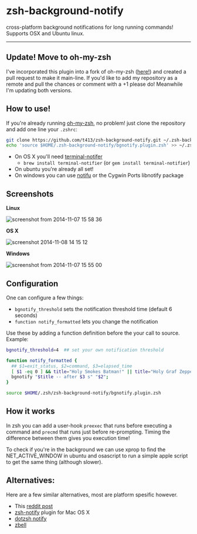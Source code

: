 # zsh-background-notify

cross-platform background notifications for long running commands! Supports OSX and Ubuntu linux.

----------------------------------

## Update! Move to oh-my-zsh 

I've incorporated this plugin into a fork of oh-my-zsh ([here!](https://github.com/t413/oh-my-zsh)) and created a pull request to make it main-line. If you'd like to add my repository as a remote and pull the chances or comment with a +1 please do! Meanwhile I'm updating both versions.

## How to use!

If you're already running [oh-my-zsh](https://github.com/robbyrussell/oh-my-zsh), no problem! just clone the repository and add one line your `.zshrc`:

~~~ sh
git clone https://github.com/t413/zsh-background-notify.git ~/.zsh-background-notify
echo 'source $HOME/.zsh-background-notify/bgnotify.plugin.zsh' >> ~/.zshrc
~~~

- On OS X you'll need [terminal-notifer](https://github.com/alloy/terminal-notifier)
  * `brew install terminal-notifier` (or `gem install terminal-notifier`)
- On ubuntu you're already all set!
- On windows you can use [notifu](http://www.paralint.com/projects/notifu/) or the Cygwin Ports libnotify package

## Screenshots

**Linux**

![screenshot from 2014-11-07 15 58 36](https://cloud.githubusercontent.com/assets/326829/4962187/256b465c-66da-11e4-927d-cc2fc105e31f.png)

**OS X**

![screenshot 2014-11-08 14 15 12](https://cloud.githubusercontent.com/assets/326829/4965780/19fa3eac-6795-11e4-8ed6-0355711123a9.png)

**Windows**

![screenshot from 2014-11-07 15 55 00](https://cloud.githubusercontent.com/assets/326829/4962159/a2625ca0-66d9-11e4-9e91-c5834913190e.png)


## Configuration

One can configure a few things:

- `bgnotify_threshold` sets the notification threshold time (default 6 seconds)
- `function notify_formatted` lets you change the notification

Use these by adding a function definition before the your call to source. Example:

~~~ sh
bgnotify_threshold=4  ## set your own notification threshold

function notify_formatted {
  ## $1=exit_status, $2=command, $3=elapsed_time
  [ $1 -eq 0 ] && title="Holy Smokes Batman!" || title="Holy Graf Zeppelin!"
  bgnotify "$title -- after $3 s" "$2";
}

source $HOME/.zsh/zsh-background-notify/bgnotify.plugin.zsh
~~~


## How it works

In zsh you can add a user-hook `preexec` that runs before executing a command and `precmd` that runs just before re-prompting. Timing the difference between them gives you execution time!

To check if you're in the background we can use xprop to find the NET_ACTIVE_WINDOW in ubuntu and osascript to run a simple apple script to get the same thing (although slower).


## Alternatives:

Here are a few similar alternatives, most are platform spesific however.

- This [reddit post](http://www.reddit.com/r/linux/comments/1pooe6/zsh_tip_notify_after_long_processes/)
- [zsh-notify](https://github.com/marzocchi/zsh-notify) plugin for Mac OS X
- [dotzsh notify](https://github.com/dotphiles/dotzsh/tree/master/modules/notify)
- [zbell](https://gist.github.com/jpouellet/5278239)
